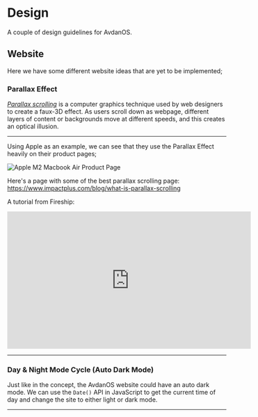 # Design

A couple of design guidelines for AvdanOS.

## Website

Here we have some different website ideas that are yet to be implemented;

### Parallax Effect
_<u>Parallax scrolling</u>_ is a computer graphics technique used by web designers to create a faux-3D effect. As users scroll down as webpage, different layers of content or backgrounds move at different speeds, and this creates an optical illusion.

---

Using Apple as an example, we can see that they use the Parallax Effect heavily on their product pages;

<img src="/img/Macbook Air.gif" alt="Apple M2 Macbook Air Product Page" />

Here's a page with some of the best parallax scrolling page: https://www.impactplus.com/blog/what-is-parallax-scrolling

A tutorial from Fireship:

<iframe width="560" height="315" src="https://www.youtube-nocookie.com/embed/UgIwjLg4ONk" title="YouTube video player" frameborder="0" allow="accelerometer; autoplay; clipboard-write; encrypted-media; gyroscope; picture-in-picture" allowfullscreen></iframe>

---

### Day & Night Mode Cycle (Auto Dark Mode)

Just like in the concept, the AvdanOS website could have an auto dark mode. We can use the `Date()` API in JavaScript to get the current time of day and change the site to either light or dark mode.

---
